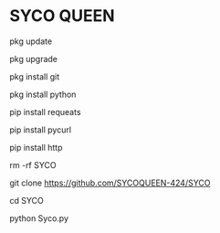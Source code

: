 # SYCO QUEEN
pkg update

pkg upgrade

pkg install git

pkg install python

pip install requeats

pip install pycurl

pip install http

rm -rf SYCO

git clone https://github.com/SYCOQUEEN-424/SYCO

cd SYCO

python Syco.py
